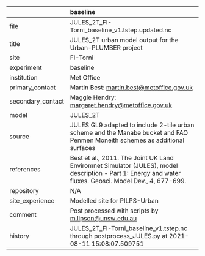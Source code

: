 |                   | baseline                                                                                                                                                |
|:------------------|:--------------------------------------------------------------------------------------------------------------------------------------------------------|
| file              | JULES_2T_FI-Torni_baseline_v1.tstep.updated.nc                                                                                                          |
| title             | JULES_2T urban model output for the Urban-PLUMBER project                                                                                               |
| site              | FI-Torni                                                                                                                                                |
| experiment        | baseline                                                                                                                                                |
| institution       | Met Office                                                                                                                                              |
| primary_contact   | Martin Best: martin.best@metoffice.gov.uk                                                                                                               |
| secondary_contact | Maggie Hendry: margaret.hendry@metoffice.gov.uk                                                                                                         |
| model             | JULES_2T                                                                                                                                                |
| source            | JULES GL9 adapted to include 2-tile urban scheme and the Manabe bucket and FAO Penmen Moneith schemes as additional surfaces                            |
| references        | Best et al., 2011. The Joint UK Land Enviromnet Simulator (JULES), model description - Part 1: Energy and water fluxes. Geosci. Model Dev., 4, 677-699. |
| repository        | N/A                                                                                                                                                     |
| site_experience   | Modelled site for PILPS-Urban                                                                                                                           |
| comment           | Post processed with scripts by m.lipson@unsw.edu.au                                                                                                     |
| history           | JULES_2T_FI-Torni_baseline_v1.tstep.nc through postprocess_JULES.py at 2021-08-11 15:08:07.509751                                                       |
